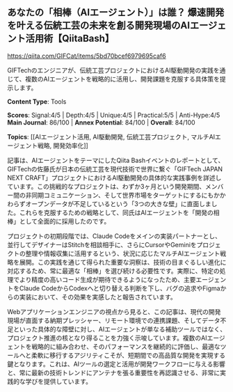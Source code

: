 ## あなたの「相棒（AIエージェント）」は誰？ 爆速開発を叶える伝統工芸の未来を創る開発現場のAIエージェント活用術【QiitaBash】

https://qiita.com/GIFCat/items/5bd70bcef6979695caf6

GIFTechのエンジニアが、伝統工芸プロジェクトにおけるAI駆動開発の実践を通じて、複数のAIエージェントを戦略的に活用し、開発課題を克服する具体策を提示します。

**Content Type**: Tools

**Scores**: Signal:4/5 | Depth:4/5 | Unique:4/5 | Practical:5/5 | Anti-Hype:4/5
**Main Journal**: 86/100 | **Annex Potential**: 84/100 | **Overall**: 84/100

**Topics**: [[AIエージェント活用, AI駆動開発, 伝統工芸プロジェクト, マルチAIエージェント戦略, 開発効率化]]

記事は、AIエージェントをテーマにしたQiita Bashイベントのレポートとして、GIFTechの佐藤氏が日本の伝統工芸を現代技術で世界に繋ぐ「GIFTech JAPAN NEXT CRAFT」プロジェクトにおけるAI駆動開発の具体的な実践事例を詳述しています。この挑戦的なプロジェクトは、わずか3ヶ月という開発期間、メンバー間の非同期コミュニケーション、そして世界市場をターゲットにするにもかかわらずオープンデータが不足しているという「3つの大きな壁」に直面しました。これらを克服するための戦略として、同氏はAIエージェントを「開発の相棒」として全面的に採用したのです。

プロジェクトの初期段階では、Claude Codeをメインの実装パートナーとし、並行してデザイナーはStitchを相談相手に、さらにCursorやGeminiをプロジェクトの整理や情報収集に活用するという、状況に応じたマルチAIエージェント戦略を展開。この実践を通じて得られた重要な洞察は、技術の目まぐるしい進化に対応するため、常に最適な「相棒」を選び続ける必要性です。実際に、特定の処理でより精度の高いコード生成が期待できるようになったため、主要エージェントをClaude CodeからCodexへと切り替える判断を下し、バグの追求やFigmaからの実装において、その効果を実感したと報告されています。

Webアプリケーションエンジニアの視点から見ると、この記事は、現代の開発現場が直面する納期プレッシャー、リモート環境での連携課題、そしてデータ不足といった具体的な障壁に対し、AIエージェントが単なる補助ツールではなく、プロジェクト推進の核となり得ることを力強く示唆しています。複数のAIエージェントを戦略的に組み合わせ、そのパフォーマンスを継続的に評価し、最適なツールへと柔軟に移行するアジリティこそが、短期間での高品質な開発を実現する鍵となります。これは、AIツールの選定と活用が開発ワークフローに与える影響と、常に最新の技術トレンドにアンテナを張る重要性を再認識させる、非常に実践的な学びを提供しています。